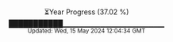 <p align="center">
⏳Year Progress (37.02 %)<br>
███████████▁▁▁▁▁▁▁▁▁▁▁▁▁▁▁▁▁▁▁ <br>
<sub>Updated: Wed, 15 May 2024 12:04:34 GMT</sub>
</p>

